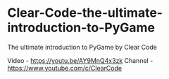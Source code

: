 # Clear-Code-the-ultimate-introduction-to-PyGame

The ultimate introduction to PyGame by Clear Code

Video - https://youtu.be/AY9MnQ4x3zk
Channel - https://www.youtube.com/c/ClearCode
